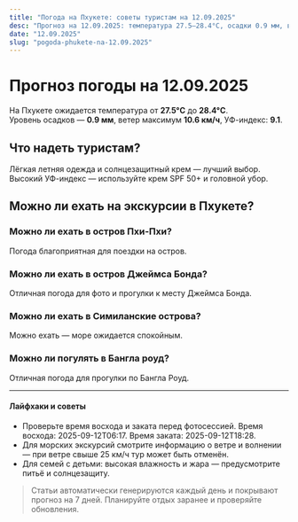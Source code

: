 ```yaml
---
title: "Погода на Пхукете: советы туристам на 12.09.2025"
desc: "Прогноз на 12.09.2025: температура 27.5–28.4°C, осадки 0.9 мм, ветер 10.6 км/ч. Советы туристам и рекомендации по экскурсиям."
date: "12.09.2025"
slug: "pogoda-phukete-na-12.09.2025"
---
```


# Прогноз погоды на 12.09.2025

На Пхукете ожидается температура от **27.5°C** до **28.4°C**.  
Уровень осадков — **0.9 мм**, ветер максимум **10.6 км/ч**, УФ-индекс: **9.1**.

## Что надеть туристам?
Лёгкая летняя одежда и солнцезащитный крем — лучший выбор.
Высокий УФ-индекс — используйте крем SPF 50+ и головной убор.

## Можно ли ехать на экскурсии в Пхукете?

### Можно ли ехать в остров Пхи-Пхи?
Погода благоприятная для поездки на остров.

### Можно ли ехать в остров Джеймса Бонда?
Отличная погода для фото и прогулки к месту Джеймса Бонда.

### Можно ли ехать в Симиланские острова?
Можно ехать — море ожидается спокойным.

### Можно ли погулять в Бангла роуд?
Отличная погода для прогулки по Бангла Роуд.

---

#### Лайфхаки и советы
- Проверьте время восхода и заката перед фотосессией. Время восхода: 2025-09-12T06:17. Время заката: 2025-09-12T18:28.  
- Для морских экскурсий смотрите информацию о ветре и волнении — при ветре свыше 25 км/ч тур может быть отменён.  
- Для семей с детьми: высокая влажность и жара — предусмотрите питьё и солнцезащиту.

> Статьи автоматически генерируются каждый день и покрывают прогноз на 7 дней. Планируйте отдых заранее и проверяйте обновления.

